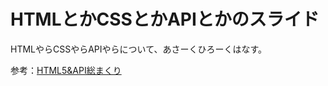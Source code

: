 HTMLとかCSSとかAPIとかのスライド
==============================

HTMLやらCSSやらAPIやらについて、あさーくひろーくはなす。

参考：[HTML5&API総まくり](http://www.slideshare.net/shumpei/html5api-10703643)